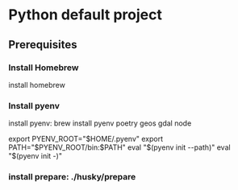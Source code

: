 # Python default project

## Prerequisites

### Install Homebrew
install homebrew

### Install pyenv
install pyenv: brew install pyenv poetry geos gdal node

export PYENV_ROOT="$HOME/.pyenv"
export PATH="$PYENV_ROOT/bin:$PATH"
eval "$(pyenv init --path)"
eval "$(pyenv init -)"

### install prepare: ./husky/prepare
